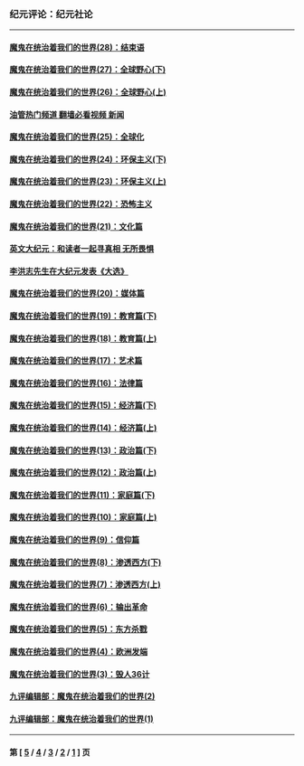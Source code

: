 ### 纪元评论：纪元社论
---
#### [魔鬼在统治着我们的世界(28)：结束语](../../pages/nsc422/n10936246.md?11210330) 
#### [魔鬼在统治着我们的世界(27)：全球野心(下)](../../pages/nsc422/n10928319.md?11210330) 
#### [魔鬼在统治着我们的世界(26)：全球野心(上)](../../pages/nsc422/n10900318.md?11210330) 
#### [油管热门频道 翻墙必看视频 新闻](ok?11210330)
#### [魔鬼在统治着我们的世界(25)：全球化](../../pages/nsc422/n10788205.md?11210330) 
#### [魔鬼在统治着我们的世界(24)：环保主义(下)](../../pages/nsc422/n10695307.md?11210330) 
#### [魔鬼在统治着我们的世界(23)：环保主义(上)](../../pages/nsc422/n10688613.md?11210330) 
#### [魔鬼在统治着我们的世界(22)：恐怖主义](../../pages/nsc422/n10614727.md?11210330) 
#### [魔鬼在统治着我们的世界(21)：文化篇](../../pages/nsc422/n10597706.md?11210330) 
#### [英文大纪元：和读者一起寻真相 无所畏惧](../../pages/nsc422/n12542027.md?11210330) 
#### [李洪志先生在大纪元发表《大选》](../../pages/nsc422/n12534746.md?11210330) 
#### [魔鬼在统治着我们的世界(20)：媒体篇](../../pages/nsc422/n10586579.md?11210330) 
#### [魔鬼在统治着我们的世界(19)：教育篇(下)](../../pages/nsc422/n10564808.md?11210330) 
#### [魔鬼在统治着我们的世界(18)：教育篇(上)](../../pages/nsc422/n10526970.md?11210330) 
#### [魔鬼在统治着我们的世界(17)：艺术篇](../../pages/nsc422/n10499093.md?11210330) 
#### [魔鬼在统治着我们的世界(16)：法律篇](../../pages/nsc422/n10485969.md?11210330) 
#### [魔鬼在统治着我们的世界(15)：经济篇(下)](../../pages/nsc422/n10469975.md?11210330) 
#### [魔鬼在统治着我们的世界(14)：经济篇(上)](../../pages/nsc422/n10457370.md?11210330) 
#### [魔鬼在统治着我们的世界(13)：政治篇(下)](../../pages/nsc422/n10448270.md?11210330) 
#### [魔鬼在统治着我们的世界(12)：政治篇(上)](../../pages/nsc422/n10444576.md?11210330) 
#### [魔鬼在统治着我们的世界(11)：家庭篇(下)](../../pages/nsc422/n10440961.md?11210330) 
#### [魔鬼在统治着我们的世界(10)：家庭篇(上)](../../pages/nsc422/n10435448.md?11210330) 
#### [魔鬼在统治着我们的世界(9)：信仰篇](../../pages/nsc422/n10432159.md?11210330) 
#### [魔鬼在统治着我们的世界(8)：渗透西方(下)](../../pages/nsc422/n10429603.md?11210330) 
#### [魔鬼在统治着我们的世界(7)：渗透西方(上)](../../pages/nsc422/n10426013.md?11210330) 
#### [魔鬼在统治着我们的世界(6)：输出革命](../../pages/nsc422/n10421536.md?11210330) 
#### [魔鬼在统治着我们的世界(5)：东方杀戮](../../pages/nsc422/n10417707.md?11210330) 
#### [魔鬼在统治着我们的世界(4)：欧洲发端](../../pages/nsc422/n10414890.md?11210330) 
#### [魔鬼在统治着我们的世界(3)：毁人36计](../../pages/nsc422/n10411583.md?11210330) 
#### [九评编辑部：魔鬼在统治着我们的世界(2)](../../pages/nsc422/n10410036.md?11210330) 
#### [九评编辑部：魔鬼在统治着我们的世界(1)](../../pages/nsc422/n10406825.md?11210330) 

---
#### 第 [ [5](./5.md?11210330) / [4](./4.md?11210330) / [3](./3.md?11210330) / [2](./2.md?11210330) / [1](./1.md?11210330) ] 页
